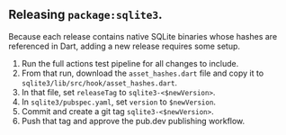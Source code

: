 ## Releasing `package:sqlite3`.

Because each release contains native SQLite binaries whose hashes are referenced in Dart,
adding a new release requires some setup.

1. Run the full actions test pipeline for all changes to include.
2. From that run, download the `asset_hashes.dart` file and copy it to
   `sqlite3/lib/src/hook/asset_hashes.dart`.
3. In that file, set `releaseTag` to `sqlite3-<$newVersion>`.
4. In `sqlite3/pubspec.yaml`, set `version` to `$newVersion`.
5. Commit and create a git tag `sqlite3-<$newVersion>`.
6. Push that tag and approve the pub.dev publishing workflow.
